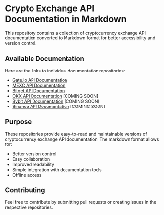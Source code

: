 # Crypto Exchange API Documentation in Markdown

This repository contains a collection of cryptocurrency exchange API documentation converted to Markdown format for better accessibility and version control.

## Available Documentation

Here are the links to individual documentation repositories:

- [Gate.io API Documentation](https://github.com/suenot/gateio-docs-markdown)
- [MEXC API Documentation](https://github.com/suenot/mexc-docs-markdown)
- [Bitget API Documentation](https://github.com/suenot/bitget-docs-markdown)
- [OKX API Documentation](https://github.com/suenot/okx-docs-markdown) [COMING SOON]
- [Bybit API Documentation](https://github.com/suenot/bybit-docs-markdown) [COMING SOON]
- [Binance API Documentation](https://github.com/suenot/binance-docs-markdown) [COMING SOON]

## Purpose

These repositories provide easy-to-read and maintainable versions of cryptocurrency exchange API documentation. The markdown format allows for:

- Better version control
- Easy collaboration
- Improved readability
- Simple integration with documentation tools
- Offline access

## Contributing

Feel free to contribute by submitting pull requests or creating issues in the respective repositories.
